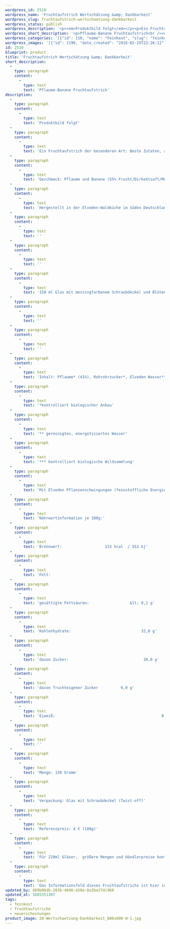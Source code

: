 ```yaml
---
wordpress_id: 2510
wordpress_name: 'Fruchtaufstrich Wertschätzung &amp; Dankbarkeit'
wordpress_slug: fruchtaufstrich-wertschaetzung-dankbarkeit
wordpress_status: publish
wordpress_description: '<p><em>Produktbild folgt</em></p><p>Ein Fruchtaufstrich der besonderen Art: Beste Zutaten, achtsam und liebevoll in kleinen Auflagen zubereitet und mit einem aktivierbaren Informationsfeld zu Wertschätzung und Dankbarkeit versehen. Affirmation: "Ich empfinde und empfange Wertschätzung und Dankbarkeit"<br />Geschmack: Pflaume und Banane <em>(55% Frucht/Dirkektsaft/Muttersaft)</em><br />Hergestellt in der Elveden-Waldküche im Süden Deutschlands. Ohne Zugabe von Geschmacksverstärkern, ohne Farbstoffe, vegan.</p><div class="woocommerce-tabs wc-tabs-wrapper"><div id="tab-description" class="woocommerce-Tabs-panel woocommerce-Tabs-panel--description panel entry-content wc-tab" role="tabpanel"><p>150 ml Glas mit messingfarbenem Schraubdeckel und Blütenenergie-Fotografie. Der Affirmationstext ist auf dem Etikett aufgedruckt.</p></div></div><p>Inhalt: Pflaume* (41%), Rohrohrzucker*, Elveden Wasser**, Banane* (12%), Agar-Agar*, Preiselbeer-Muttersaft***, Gewürz* (unter 1%).<br /><em>*kontrolliert biologischer Anbau<br />** gereinigtes, energetisiertes Wasser<br />*** kontrolliert biologische Wildsammlung<br /></em>Mit Elveden Pflanzenschwingungen (feinstoffliche Energie) " Wertschätzung &amp; Dankbarkeit".</p><p class="p1"><strong style="font-size: small"><em>Nährwertinformation je 100g:<br /></em></strong><span style="font-size: small">Brennwert:                   133 kcal  / 552 kj<br />Fett:                                                    0,1 g<br />gesättigte Fettsäuren:                  &lt; 0,1 g<br />Kohlenhydrate:                               32,0 g<br />davon Zucker:                                 30,0 g<br />davon fruchteigener Zucker          6,0 g<br />Eiweiß:                                               0,2 g<br /></span></p><p>Menge: 150 Gramm<br />Verpackung: Glas mit Schraubdeckel (Twist-off)<br />Referenzpreis: 4 € (100g)</p><p>Für 220ml Gläser,  größere Mengen und Händlerpreise kontaktieren Sie uns bitte einfach direkt. <a href="mailto:info@elvedenverlag.de">info@elvedenverlag.de</a>.</p><p>Das Informationsfeld dieses Fruchtaufstrichs ist hier im Shop auch erhältlich als <a href="https://my.feenbaum.de/produkt-kategorie/energiebilder/fotokarten/energetisierung-fotokarten/">F</a><a href="https://my.feenbaum.de/produkt-kategorie/energiebilder/fotokarten/energetisierung-fotokarten/">Fotokarte</a><a href="https://my.feenbaum.de/produkt-kategorie/energiebilder/fotokarten/energetisierung-fotokarten/">, </a><a href="https://my.feenbaum.de/produkt-kategorie/energiebilder/wandbilder/energetisierung/">Wandbild</a>, <a href="https://my.feenbaum.de/produkt/energiekissen-wertschaetzung-dankbarkeit/">Kissen</a><a href="https://my.feenbaum.de/produkt-kategorie/energiebilder/fotokarten/energetisierung-fotokarten/"> und </a><a href="https://my.feenbaum.de/produkt-kategorie/energiesprays/energetisierung-energiesprays/">Energiespray</a></p><p><a href="https://my.feenbaum.de/anwendung-energiekissen/">Anwendungshinweise</a></p>'
wordpress_short_description: '<p>Pflaume-Banane Fruchtaufstrich<br /><em>Produktbild folgt</em></p>'
wordpress_categories: '[{"id": 110, "name": "Feinkost", "slug": "feinkost"}, {"id": 111, "name": "Fruchtaufstriche", "slug": "fruchtaufstriche"}, {"id": 66, "name": "Neuerscheinungen", "slug": "neuerscheinungen"}]'
wordpress_images: '[{"id": 1190, "date_created": "2016-02-25T22:26:11", "date_created_gmt": "2016-02-25T20:26:11", "date_modified": "2016-02-25T22:26:11", "date_modified_gmt": "2016-02-25T20:26:11", "src": "https://my.feenbaum.de/wp-content/uploads/2016/02/20-Wertschaetzung-Dankbarkeit_800x800-W-1.jpg", "name": "20 Wertschaetzung-Dankbarkeit_800x800-W", "alt": ""}]'
id: 2510
blueprint: product
title: 'Fruchtaufstrich Wertschätzung &amp; Dankbarkeit'
short_description:
  -
    type: paragraph
    content:
      -
        type: text
        text: 'Pflaume-Banane Fruchtaufstrich'
description:
  -
    type: paragraph
    content:
      -
        type: text
        text: 'Produktbild folgt'
  -
    type: paragraph
    content:
      -
        type: text
        text: 'Ein Fruchtaufstrich der besonderen Art: Beste Zutaten, achtsam und liebevoll in kleinen Auflagen zubereitet und mit einem aktivierbaren Informationsfeld zu Wertschätzung und Dankbarkeit versehen. Affirmation: "Ich empfinde und empfange Wertschätzung und Dankbarkeit"'
  -
    type: paragraph
    content:
      -
        type: text
        text: 'Geschmack: Pflaume und Banane (55% Frucht/Dirkektsaft/Muttersaft)'
  -
    type: paragraph
    content:
      -
        type: text
        text: 'Hergestellt in der Elveden-Waldküche im Süden Deutschlands. Ohne Zugabe von Geschmacksverstärkern, ohne Farbstoffe, vegan.'
  -
    type: paragraph
    content:
      -
        type: text
        text: ''
  -
    type: paragraph
    content:
      -
        type: text
        text: ''
  -
    type: paragraph
    content:
      -
        type: text
        text: '150 ml Glas mit messingfarbenem Schraubdeckel und Blütenenergie-Fotografie. Der Affirmationstext ist auf dem Etikett aufgedruckt.'
  -
    type: paragraph
    content:
      -
        type: text
        text: ''
  -
    type: paragraph
    content:
      -
        type: text
        text: ''
  -
    type: paragraph
    content:
      -
        type: text
        text: 'Inhalt: Pflaume* (41%), Rohrohrzucker*, Elveden Wasser**, Banane* (12%), Agar-Agar*, Preiselbeer-Muttersaft***, Gewürz* (unter 1%).'
  -
    type: paragraph
    content:
      -
        type: text
        text: '*kontrolliert biologischer Anbau'
  -
    type: paragraph
    content:
      -
        type: text
        text: '** gereinigtes, energetisiertes Wasser'
  -
    type: paragraph
    content:
      -
        type: text
        text: '*** kontrolliert biologische Wildsammlung'
  -
    type: paragraph
    content:
      -
        type: text
        text: 'Mit Elveden Pflanzenschwingungen (feinstoffliche Energie) " Wertschätzung & Dankbarkeit".'
  -
    type: paragraph
    content:
      -
        type: text
        text: 'Nährwertinformation je 100g:'
  -
    type: paragraph
    content:
      -
        type: text
        text: 'Brennwert:                   133 kcal  / 552 kj'
  -
    type: paragraph
    content:
      -
        type: text
        text: 'Fett:                                                    0,1 g'
  -
    type: paragraph
    content:
      -
        type: text
        text: 'gesättigte Fettsäuren:                  &lt; 0,1 g'
  -
    type: paragraph
    content:
      -
        type: text
        text: 'Kohlenhydrate:                               32,0 g'
  -
    type: paragraph
    content:
      -
        type: text
        text: 'davon Zucker:                                 30,0 g'
  -
    type: paragraph
    content:
      -
        type: text
        text: 'davon fruchteigener Zucker          6,0 g'
  -
    type: paragraph
    content:
      -
        type: text
        text: 'Eiweiß:                                               0,2 g'
  -
    type: paragraph
    content:
      -
        type: text
        text: ''
  -
    type: paragraph
    content:
      -
        type: text
        text: 'Menge: 150 Gramm'
  -
    type: paragraph
    content:
      -
        type: text
        text: 'Verpackung: Glas mit Schraubdeckel (Twist-off)'
  -
    type: paragraph
    content:
      -
        type: text
        text: 'Referenzpreis: 4 € (100g)'
  -
    type: paragraph
    content:
      -
        type: text
        text: 'Für 220ml Gläser,  größere Mengen und Händlerpreise kontaktieren Sie uns bitte einfach direkt. info@elvedenverlag.de.'
  -
    type: paragraph
    content:
      -
        type: text
        text: 'Das Informationsfeld dieses Fruchtaufstrichs ist hier im Shop auch erhältlich als FFotokarte, Wandbild, Kissen und Energiespray'
updated_by: 489b06db-283b-4690-a50e-8a3ba37dc968
updated_at: 1685351307
tags:
  - feinkost
  - fruchtaufstriche
  - neuerscheinungen
product_image: 20-Wertschaetzung-Dankbarkeit_800x800-W-1.jpg
---
```


